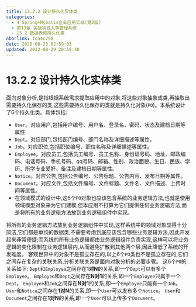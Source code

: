 ```yaml
---
title: 13.2.2 设计持久化实体类
categories: 
  - 4 Spring+Mybatis企业应用实战(第2版)
  - 第13章 实战项目人事管理系统
  - 13.2 数据表和持久化类
abbrlink: fca4c796
date: 2020-06-23 02:59:03
updated: 2022-08-29 20:59:48
---
```

# 13.2.2 设计持久化实体类
面向对象分析,是指根据系统需求提取应用中的对象,将这些对象抽象成类,再抽取出需要持久化保存的类,这些需要持久化保存的类就是持久化对象(`PO`)。本系统设计了6个持久化类。具体包括:
- `User`。对应用户,包括用户编号、用户名、登录名、密码、状态及建档日期等属性
- `Dept`。对应部门,包括部门编号、部门名称及详细描述等属性。
- `Job`。对应职位,包括职位编号、职位名称及详细描述等属性。
- `Employee`。对应员工,包括员工编号、员工名称、身份证号码、地址、邮政编码、电话号码、手机号码、qq号码、邮箱、性别、政治面貌、生日、民族、学历、所学专业爱好、备注及建档日期等属性。
- `Notice`。对应公告,包括公告编号、公告标题、公告内容、发布日期等属性。
- `Document`。对应文件,包括文件编号、文件标题、文件名、文件描述、上传时间等属性。
- 在领域模式的设计中,这6个`PO`对象也应该包含系统的业务逻辑方法,也就是使用领域模型对象来为它们建模;但本应用不打算为它们提供任何业务逻辑方法,而是将所有的业务逻辑方法放到业务逻辑组件中实现。

将所有的业务逻辑方法放到业务逻辑组件中实现,这样系统中的领域对象显得十分简洁,它们都是单纯的数据类,不需要考虑到底应该包含哪些业务逻辑方法,因此开发起来非常便捷;而系统的所有业务逻辑都由业务逻辑组件负责实现,这样可以将业务逻辑的变化限制在业务逻辑层内,从而避免扩散到其他两个层,因此降低了系统的开发难度。
客观世界中的对象不是孤立存在的,以上6个`PO`类也不是孤立存在的,它们之间存在复杂的关联关系,分析关联关系是面向对象分析的必要步骤。
这6个`PO`的关系如下:
`Dept`和`Employee`之间存在**1对N**的关系,即一个`Dept`可以有多个`Employee`。
`Employee`和`Dept`之间存在**N对1**的关系,即一个`Employee`只属于一个`Dept`。
`Employee`和`Job`之间存在**N对1**的关系,即一个`Employee`只能有一个`Job`。
`User`和`Notice`之间存在**1对N**的关系,即一个`User`可以发布多个`Notice`。
`User`和`Document`之间存在**1对N**的关系,即一个`User`可以上传多个`Document`。
